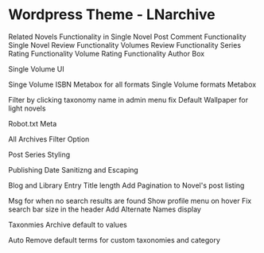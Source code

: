 # Wordpress Theme - LNarchive

Related Novels Functionality in Single Novel
Post Comment Functionality
Single Novel Review Functionality
Volumes Review Functionality
Series Rating Functionality
Volume Rating Functionality
Author Box

Single Volume UI

Singe Volume ISBN Metabox for all formats
Single Volume formats Metabox

Filter by clicking taxonomy name in admin menu fix
Default Wallpaper for light novels

Robot.txt Meta

All Archives Filter Option

Post Series Styling

Publishing Date Sanitizng and Escaping

Blog and Library Entry Title length
Add Pagination to Novel's post listing

Msg for when no search results are found
Show profile menu on hover
Fix search bar size in the header
Add Alternate Names display

Taxonmies Archive default to values



Auto Remove default terms for custom taxonomies and category
